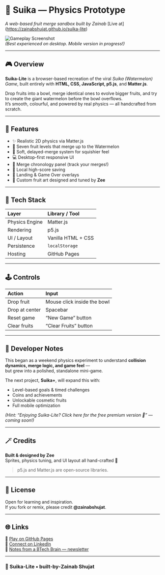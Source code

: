 # 🍉 Suika — Physics Prototype
*A web-based fruit merge sandbox built by Zainab*
[Live at] (https://zainabshujat.github.io/suika-lite)

![Gameplay Screenshot](assets/suika_preview.png)  
*(Best experienced on desktop. Mobile version in progress!)*  

---

## 🎮 Overview
**Suika-Lite** is a browser-based recreation of the viral *Suika (Watermelon) Game*, built entirely with **HTML, CSS, JavaScript, p5.js**, and **Matter.js**.  

Drop fruits into a bowl, merge identical ones to evolve bigger fruits, and try to create the giant watermelon before the bowl overflows.  
It’s smooth, colourful, and powered by real physics — all handcrafted from scratch.  

---

## 🍊 Features
- ✨ Realistic 2D physics via Matter.js  
- 🍓 Seven fruit levels that merge up to the Watermelon  
- 💫 Soft, delayed-merge system for squishier feel  
- 💻 Desktop-first responsive UI  
- 📜 Merge chronology panel (track your merges!)  
- 💾 Local high-score saving  
- 🧩 Landing & Game Over overlays  
- 🎨 Custom fruit art designed and tuned by **Zee**

---

## 🧠 Tech Stack

| Layer | Library / Tool |
|:--|:--|
| Physics Engine | Matter.js |
| Rendering | p5.js |
| UI / Layout | Vanilla HTML + CSS |
| Persistence | `localStorage` |
| Hosting | GitHub Pages |

---

## 🕹️ Controls

| Action | Input |
|:--|:--|
| Drop fruit | Mouse click inside the bowl |
| Drop at center | Spacebar |
| Reset game | “New Game” button |
| Clear fruits | “Clear Fruits” button |

---

## 🌸 Developer Notes
This began as a weekend physics experiment to understand **collision dynamics, merge logic, and game feel** —  
but grew into a polished, standalone mini-game.

The next project, **Suika+**, will expand this with:
- Level-based goals & timed challenges  
- Coins and achievements  
- Unlockable cosmetic fruits  
- Full mobile optimization  

*(Hint: “Enjoying Suika-Lite? Click here for the free premium version 🍑” — coming soon!)*

---

## 🪄 Credits
**Built & designed by Zee**  
Sprites, physics tuning, and UI layout all hand-crafted 🍑  

> p5.js and Matter.js are open-source libraries.  

---

## 📎 License
Open for learning and inspiration.  
If you fork or remix, please credit **@zainabshujat**.

---

## 🌐 Links
🔗 [Play on GitHub Pages](https://zainabshujat.github.io/suika-lite)  
💌 [Connect on LinkedIn](https://www.linkedin.com/in/zainab-shujat-56b14928b/)  
📰 [Notes from a BTech Brain — newsletter](https://www.linkedin.com/newsletters/7319367808327303168/)

---

### 🍉 Suika-Lite • built-by-Zainab Shujat
